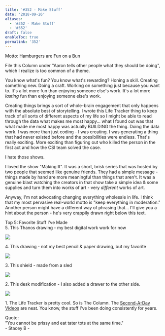 ```yaml
---
title: '#352 - Make Stuff'
date: '2018-09-26'
aliases:
  - '#352 - Make Stuff'
  - '#352'
draft: false
enableToc: true
permalink: '352'
---
```


Motto: Hamburgers are Fun on a Bun  
  
File this Column under "Aaron tells other people what they should be doing", which I realize is too common of a theme.  
  
You know what's fun? You know what's rewarding? Honing a skill. Creating something new. Doing a craft. Working on something just because you want to. It's a lot more fun than enjoying someone else's work. It's a lot more _lasting_ fun than enjoying someone else's work.  
  
Creating things brings a sort of whole-brain engagement that only happens with the absolute best of storytelling. I wrote this Life Tracker thing to keep track of all sorts of different aspects of my life so I might be able to read through the data what makes me most happy... what I found out was that what made me most happy was actually BUILDING the thing. Doing the data work. I was more than just coding - I was creating. I was generating a thing that had never existed before and the possibilities were endless. That's really exciting. More exciting than figuring out who killed the person in the first act and how the CSI team solved the case.  
  
I hate those shows.  
  
I loved the show "Making It". It was a short, brisk series that was hosted by two people that seemed like genuine friends. They had a simple message - things made by hand are more meaningful than things that aren't. It was a genuine blast watching the creators in that show take a simple idea & some supplies and turn them into works of art - very _different_ works of art.   
  
Anyway, I'm not advocating changing everything wholesale in life. I think that my most pervasive real-world motto is "keep everything in moderation." Another person might have a different way of phrasing that... I'll give you a hint about the person - he's very crappily drawn right below this text.   
  
Top 5: Favorite Stuff I've Made  
5\. This Thanos drawing - my best digital work work for now  

[![](assets/352-1.png)](https://1.bp.blogspot.com/-i46eL-v%5FwK8/W6W4iBgmwLI/AAAAAAADeO4/gKjfMO0wjzQmllgRYD41ZNorPp-BYBW%5FwCLcBGAs/s1600/sketch1526697110311.png)

  
4\. This drawing - not my best pencil & paper drawing, but my favorite  

[![](assets/352-2.jpg)](https://1.bp.blogspot.com/-zjHyth6f5sI/W6W2H8KI4GI/AAAAAAADeOo/e8CdXZ1UW4g8eqdR2bxUEe%5F-s6PFDmGHQCLcBGAs/s1600/%2523353%2B-%2BDrawing%2BOne.jpg)

  
3\. This shield - made from a sled  

[![](assets/352-3.jpg)](https://2.bp.blogspot.com/-fsfiXiTfNGo/W6XOnyO%5FAII/AAAAAAADePQ/0zhlHLE9cB8FuzDJ7Yi7vCWV2J0lyDAUgCLcBGAs/s1600/IMG%5F20161029%5F124131.jpg)

  
2\. This desk modification - I also added a drawer to the other side.  

[![](assets/352-4.jpg)](https://2.bp.blogspot.com/-DHdL2ctXRhA/W6XQo-98liI/AAAAAAADePk/W2oqcErgzxcsFEGpOEQVfLCLQ1ZGoplZgCLcBGAs/s1600/%2523352%2B-%2BDesk.jpg)

  
1\. The Life Tracker is pretty cool. So is The Column. The [Second-A-Day Videos](https://www.youtube.com/watch?v=8%5FAwZQKjplc&list=PLmlnPk8L9dSJM8HcSDsRFcjrVAGOUfPuw) are neat. You know, the stuff I've been doing consistently for years.  
  
Quote:  
"You cannot be prissy and eat tater tots at the same time."  
\- Stacey B -
